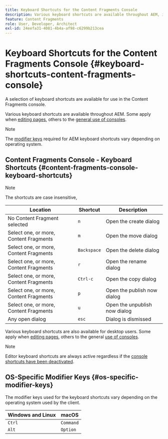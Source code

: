 ```yaml
---
title: Keyboard Shortcuts for the Content Fragments Console
description: Various keyboard shortcuts are available throughout AEM, including a selection for managing Content Fragments.
feature: Content Fragments
role: User, Developer, Architect
exl-id: 24eefa31-4081-4b4a-af98-c6299b213cea
---
```

# Keyboard Shortcuts for the Content Fragments Console {#keyboard-shortcuts-content-fragments-console}

A selection of keyboard shortcuts are available for use in the Content Fragments console.

Various keyboard shortcuts are available throughout AEM. Some apply when [editing pages](/help/sites-cloud/authoring/fundamentals/keyboard-shortcuts.md), others to the [general use of consoles](/help/sites-cloud/authoring/getting-started/keyboard-shortcuts.md).

>[!NOTE]
>
>The [modifier keys](#os-specific-modifier-keys) required for AEM keyboard shortcuts vary depending on operating system.

## Content Fragments Console - Keyboard Shortcuts {#content-fragments-console-keyboard-shortcuts}

>[!NOTE]
>
>The shortcuts are case insensitive,

|Location|Shortcut|Description|
|---|---|---|
|No Content Fragment selected|`n`|Open the create dialog|
|Select one, or more, Content Fragments|`m`|Open the move dialog|
|Select one, or more, Content Fragments|`Backspace`|Open the delete dialog|
|Select one, or more, Content Fragments|`r`|Open the rename dialog|
|Select one, or more, Content Fragments|`Ctrl-c`|Open the copy dialog|
|Select one, or more, Content Fragments|`p`|Open the publish now dialog|
|Select one, or more, Content Fragments|`u`|Open the unpublish now dialog|
|Any open dialog|`esc`|Dialog is dismissed|

Various keyboard shortcuts are also available for desktop users. Some apply when [editing pages](/help/sites-cloud/authoring/fundamentals/keyboard-shortcuts.md), others to the general [use of consoles](/help/sites-cloud/authoring/getting-started/keyboard-shortcuts.md).

>[!NOTE]
>
>Editor keyboard shortcuts are always active regardless if the [console shortcuts have been deactivated](/help/sites-cloud/authoring/getting-started/keyboard-shortcuts.md#deactivating-keyboard-shortcuts).

## OS-Specific Modifier Keys {#os-specific-modifier-keys}

The modifier keys used for the keyboard shortcuts vary depending on the operating system used by the client.

|Windows and Linux|macOS|
|---|---|
|`Ctrl`|`Command`|
|`Alt`|`Option`|
